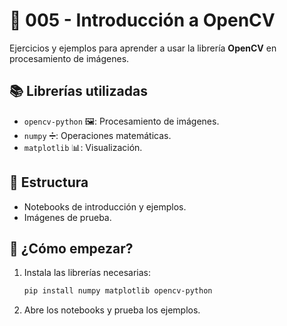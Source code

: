 # 📁 005 - Introducción a OpenCV

Ejercicios y ejemplos para aprender a usar la librería **OpenCV** en procesamiento de imágenes.

## 📚 Librerías utilizadas
- `opencv-python` 🖼️: Procesamiento de imágenes.
- `numpy` ➗: Operaciones matemáticas.
- `matplotlib` 📊: Visualización.

## 📂 Estructura
- Notebooks de introducción y ejemplos.
- Imágenes de prueba.

## 🚀 ¿Cómo empezar?
1. Instala las librerías necesarias:
   ```bash
   pip install numpy matplotlib opencv-python
   ```
2. Abre los notebooks y prueba los ejemplos.

